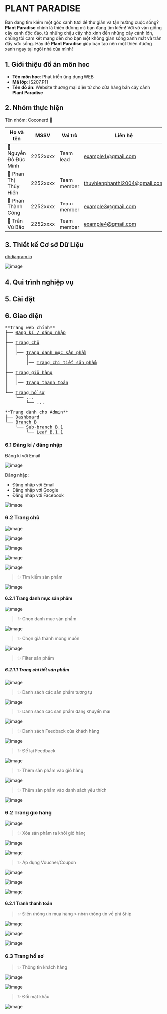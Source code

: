 # PLANT PARADISE
Bạn đang tìm kiếm một góc xanh tươi để thư giãn và tận hưởng cuộc sống? **Plant Paradise** chính là thiên đường mà bạn đang tìm kiếm! Với vô vàn giống cây xanh độc đáo, từ những chậu cây nhỏ xinh đến những cây cảnh   lớn, chúng tôi cam kết mang đến cho bạn một không gian sống xanh mát và tràn đầy sức sống. Hãy để **Plant Paradise** giúp bạn tạo nên một thiên đường xanh ngay tại ngôi nhà của mình!

## 1. Giới thiệu đồ án môn học 
- **Tên môn học**: Phát triển ứng dụng WEB
- **Mã lớp**: IS207.P11
- **Tên đồ án**: Website thương mại điện tử cho cửa hàng bán cây cảnh **Plant Paradise**

## 2. Nhóm thực hiện
Tên nhóm: Coconerd 🥥

| Họ và tên          | MSSV     | Vai trò     | Liên hệ                     |
|--------------------|----------|-------------|-----------------------------|
|🌱  Nguyễn Đỗ Đức Minh | 2252xxxx | Team lead   | example1@gmail.com          |
|🌱  Phan Thị Thủy Hiền | 2252xxxx | Team member | thuyhienphanthi2004@gmail.com |
|🌱  Phan Thành Công   | 2252xxxx | Team member | example3@gmail.com          |
|🌱  Trần Vũ Bão       | 2252xxxx | Team member | example4@gmail.com          |

## 3. Thiết kế Cơ sở Dữ Liệu 
[dbdiagram.io](https://dbdiagram.io/d/Plant-Paradise-Database-672671edb1b39dd85843f893)

![image](https://github.com/user-attachments/assets/635edd76-679f-49d3-9084-0468eb105189)

## 4. Qui trình nghiệp vụ

## 5. Cài đặt

## 6. Giao diện 

<pre>
**Trang web chính**
├── <a href="#61-Đăng-kí--đăng-nhập">Đăng kí / đăng nhập</a>
│  
├── <a href="#62-Trang-chủ">Trang chủ</a>
│   │
│   ├── <a href="#621-Trang-danh-mục-sản-phẩm">Trang danh mục sản phẩm</a>
│       │
│       │── <a href="#6211-Trang-chi-tiết-sản-phẩm">Trang chi tiết sản phẩm</a>
│  
├── <a href="#63-Trang-giỏ-hàng">Trang giỏ hàng</a>
│   │
│   │── <a href="#631-Trang-thanh-toán">Trang thanh toán</a>
│   
└── <a href="#64-Trang-hồ-sơ">Trang hồ sơ</a>
    └── ...
        └── ...

**Trang dành cho Admin**
├── <a href="#dashboard">Dashboard</a>
└── <a href="#branch-b">Branch B</a>
    └── <a href="#sub-branch-b1">Sub-branch B.1</a>
        └── <a href="#leaf-b11">Leaf B.1.1</a>
</pre>

### 6.1 Đăng kí / đăng nhập
Đăng kí với Email

![image](https://github.com/user-attachments/assets/5571fb0d-0420-4ea8-a325-b2b90e6b6436)

Đăng nhập:
- Đăng nhập với Email
- Đăng nhập với Google
- Đăng nhập với Facebook

![image](https://github.com/user-attachments/assets/617cf64f-b6a5-4a7f-8605-5630128bdfc4)

### 6.2 Trang chủ
![image](https://github.com/user-attachments/assets/f8d86e84-1f5c-444e-903f-fe853cfdacc4)
    
![image](https://github.com/user-attachments/assets/57e8d5bd-4b61-4674-a5b6-7d1e6559429c)
    
![image](https://github.com/user-attachments/assets/e629a937-1847-4ae7-87f2-02b2d8b32879)
    
![image](https://github.com/user-attachments/assets/b4780b9f-4e82-4ce0-9855-1e6833468e4b)
    
![image](https://github.com/user-attachments/assets/81fa7d78-162a-4d5d-8439-62060cb2e0a1)

> ✨ Tìm kiếm sản phẩm
> 
 ![image](https://github.com/user-attachments/assets/9c989814-03b8-41f2-b279-bb025018e00a)


#### 6.2.1 Trang danh mục sản phẩm
![image](https://github.com/user-attachments/assets/d878a5b7-a929-45f9-baff-7c47f17351d2)

> ✨ Chọn danh mục sản phẩm
> 
 ![image](https://github.com/user-attachments/assets/73d25573-7f7a-4855-ad0f-b6ed39749de7)

> ✨ Chọn giá thành mong muốn
> 
 ![image](https://github.com/user-attachments/assets/8919dd8f-7ad2-4e31-905c-0e56aa1ce6e0)
 
> ✨ Filter sản phẩm
> 

##### 6.2.1.1 Trang chi tiết sản phẩm
![image](https://github.com/user-attachments/assets/d7204d91-a51d-410c-8465-1eb6d6991cf0)
> ✨ Danh sách các sản phẩm tương tự
>
 ![image](https://github.com/user-attachments/assets/b5bb1442-ed9b-4d6d-bfee-ae82e73693db)

> ✨ Danh sách các sản phẩm đang khuyến mãi
>
 ![image](https://github.com/user-attachments/assets/3a45ae80-b8fb-44e3-bf07-2aec29f22b3e)

> ✨ Danh sách Feedback của khách hàng
>
 ![image](https://github.com/user-attachments/assets/71c3d46b-f92a-40a8-b530-6e8bce563538)

> ✨ Để lại Feedback
>
 ![image](https://github.com/user-attachments/assets/7b79565a-a50c-4146-8743-a36bf1922b6e)
 
> ✨ Thêm sản phẩm vào giỏ hàng
>
 ![image](https://github.com/user-attachments/assets/9753d53b-382c-492c-90e5-b8f0ee94ab18)

> ✨ Thêm sản phẩm vào danh sách yêu thích
>
 ![image](https://github.com/user-attachments/assets/de4c15b6-be70-4e3d-a318-a625aaf3ead0)

### 6.2 Trang giỏ hàng 
![image](https://github.com/user-attachments/assets/0b98057c-f810-4ccc-8632-ef42bdfb83a8)

> ✨ Xóa sản phẩm ra khỏi giỏ hàng
>
 ![image](https://github.com/user-attachments/assets/30fd3d6a-26b8-4d00-b552-67c516ed5071)

 ![image](https://github.com/user-attachments/assets/08a72c0c-46b1-481e-9290-6d981fb8ef7c)

> ✨ Áp dụng Voucher/Coupon
>
 ![image](https://github.com/user-attachments/assets/5fa2fab4-6626-4628-8003-a7c90819e0ac)

 ![image](https://github.com/user-attachments/assets/4c2cdbb0-0d72-48e9-8d40-2c824bce2165)

 ![image](https://github.com/user-attachments/assets/cf59dc21-8c6b-43cd-b60e-041cdef3438b)

#### 6.2.1 Tranh thanh toán

> ✨ Điền thông tin mua hàng > nhận thông tin về phí Ship 
>
 ![image](https://github.com/user-attachments/assets/91f3a1eb-9714-4398-8549-36530342fc83)

 ![image](https://github.com/user-attachments/assets/9bca47f1-776e-4113-b4be-4451aae81386)

 ![image](https://github.com/user-attachments/assets/9e4eacb3-eb6e-4764-995c-0ee4221fbe25)


### 6.3 Trang hồ sơ
> ✨ Thông tin khách hàng 
>
 ![image](https://github.com/user-attachments/assets/ff4268ed-63df-49fe-96f4-4ee02d4be387)

 ![image](https://github.com/user-attachments/assets/6daae9da-759d-4daf-a7c0-54f0392b8e45)

> ✨ Đổi mật khẩu 
>
 ![image](https://github.com/user-attachments/assets/8894052e-2552-468f-92fa-5d3b56f4421f)



 





 









    



